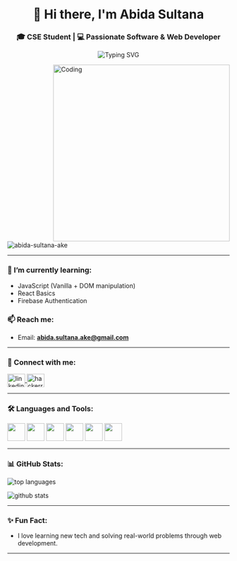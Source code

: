 <h1 align="center">👋 Hi there, I'm Abida Sultana</h1>
<h3 align="center">🎓 CSE Student | 💻 Passionate Software & Web Developer</h3>

<p align="center">
  <img src="https://readme-typing-svg.demolab.com?font=Fira+Code&weight=500&size=24&pause=1000&color=F75C7E&center=true&vCenter=true&width=435&lines=Welcome+to+my+GitHub!;Love+to+build+web+interfaces;Eager+to+learn+new+technologies" alt="Typing SVG" />
</p>

<img align="right" alt="Coding" width="400" src="https://img.etimg.com/thumb/width-1200,height-900,imgsize-638053,resizemode-75,msid-84146083/prime/technology-and-startups/booting-up-developer-economy-how-tech-startups-are-helping-coders-build-and-test-software-faster.jpg">

<p align="left">
  <img src="https://komarev.com/ghpvc/?username=abida-sultana-ake&label=Profile%20views&color=0e75b6&style=flat" alt="abida-sultana-ake" />
</p>

---

### 🌱 I’m currently learning:
- JavaScript (Vanilla + DOM manipulation)
- React Basics
- Firebase Authentication

### 📫 Reach me:
- Email: **abida.sultana.ake@gmail.com**

---

### 🤝 Connect with me:

<p align="left">
  <a href="https://linkedin.com/in/abida-sultana-b7b3082b2" target="_blank">
    <img align="center" src="https://cdn.jsdelivr.net/gh/devicons/devicon/icons/linkedin/linkedin-original.svg" alt="linkedin" height="30" width="40" />
  </a>
  <a href="https://www.hackerrank.com/abida_sultana_a1" target="_blank">
    <img align="center" src="https://cdn.jsdelivr.net/gh/devicons/devicon/icons/hackerrank/hackerrank-original.svg" alt="hackerrank" height="30" width="40" />
  </a>
</p>

---

### 🛠️ Languages and Tools:
<p align="left">
  <img src="https://cdn.jsdelivr.net/gh/devicons/devicon/icons/c/c-original.svg" width="40" height="40"/>
  <img src="https://cdn.jsdelivr.net/gh/devicons/devicon/icons/cplusplus/cplusplus-original.svg" width="40" height="40"/>
  <img src="https://cdn.jsdelivr.net/gh/devicons/devicon/icons/java/java-original.svg" width="40" height="40"/>
  <img src="https://cdn.jsdelivr.net/gh/devicons/devicon/icons/html5/html5-original.svg" width="40" height="40"/>
  <img src="https://cdn.jsdelivr.net/gh/devicons/devicon/icons/css3/css3-original.svg" width="40" height="40"/>
  <img src="https://cdn.jsdelivr.net/gh/devicons/devicon/icons/javascript/javascript-original.svg" width="40" height="40"/>
</p>

---

### 📊 GitHub Stats:
<p align="left">
  <img src="https://github-readme-stats.vercel.app/api/top-langs?username=abida-sultana-ake&show_icons=true&locale=en&layout=compact&theme=radical" alt="top languages" />
</p>
<p align="left">
  <img src="https://github-readme-stats.vercel.app/api?username=abida-sultana-ake&show_icons=true&locale=en&theme=radical" alt="github stats" />
</p>

---

### ✨ Fun Fact:
- I love learning new tech and solving real-world problems through web development.

---

